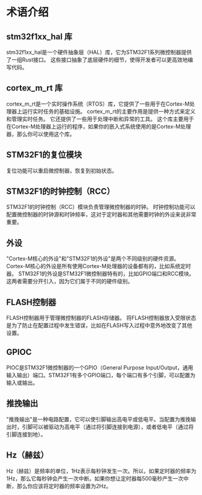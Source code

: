 # 术语介绍

## stm32f1xx_hal 库
stm32f1xx_hal是一个硬件抽象层（HAL）库，它为STM32F1系列微控制器提供了一组Rust接口。
这些接口抽象了底层硬件的细节，使得开发者可以更高效地编写代码。


## cortex_m_rt 库
cortex_m_rt是一个实时操作系统（RTOS）库，它提供了一些用于在Cortex-M处理器上运行实时任务的基础设施。
cortex_m_rt的主要作用是提供一种方式来定义和管理实时任务。
它还提供了一些用于处理中断和异常的工具。
这个库主要用于在Cortex-M处理器上运行的程序，如果你的嵌入式系统使用的是Cortex-M处理器，那么你可以使用这个库。

## STM32F1的复位模块
复位功能可以重启微控制器，恢复到初始状态。

## STM32F1的时钟控制（RCC）
STM32F1的时钟控制（RCC）模块负责管理微控制器的时钟。
时钟控制功能可以配置微控制器的时钟源和时钟频率，这对于定时器和其他需要时钟的外设来说非常重要。

## 外设
"Cortex-M核心的外设"和"STM32F1的外设"是两个不同级别的硬件资源。
Cortex-M核心的外设是所有使用Cortex-M处理器的设备都有的，比如系统定时器。
STM32F1的外设是STM32F1微控制器特有的，比如GPIO端口和RCC模块。
这两者需要分开引入，因为它们属于不同的硬件级别。


## FLASH控制器
FLASH控制器用于管理微控制器的FLASH存储器。
将FLASH控制器放入受限状态是为了防止在配置过程中发生错误，比如在FLASH写入过程中意外地改变了其他设置。


## GPIOC
PIOC是STM32F1微控制器的一个GPIO（General Purpose Input/Output，通用输入输出）端口。STM32F1有多个GPIO端口，每个端口有多个引脚，可以配置为输入或输出。

## 推挽输出
"推挽输出"是一种电路配置，它可以使引脚输出高电平或低电平。当配置为推挽输出时，引脚可以被驱动为高电平（通过将引脚连接到电源），或者低电平（通过将引脚连接到地）。

## Hz（赫兹）
Hz（赫兹）是频率的单位，1Hz表示每秒钟发生一次。所以，如果定时器的频率为1Hz，那么它每秒钟会产生一次中断。如果你想让定时器每500毫秒产生一次中断，那么你应该将定时器的频率设置为2Hz。
